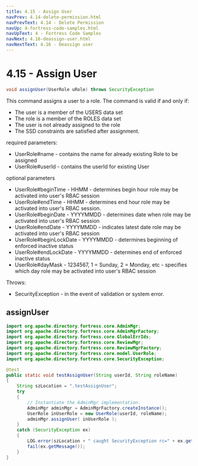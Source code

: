```yaml
---
title: 4.15 - Assign User
navPrev: 4.14-delete-permission.html
navPrevText: 4.14 - Delete Permission
navUp: 4-fortress-code-samples.html
navUpText: 4 - Fortress Code Samples
navNext: 4.16-deassign-user.html
navNextText: 4.16 - Deassign user
---
```


# 4.15 - Assign User

```java
void assignUser(UserRole uRole) throws SecurityException
```

This command assigns a user to a role.
The command is valid if and only if:
- The user is a member of the USERS data set
- The role is a member of the ROLES data set
- The user is not already assigned to the role
- The SSD constraints are satisfied after assignment.

required parameters:
- UserRole#name - contains the name for already existing Role to be assigned
- UserRole#userId - contains the userId for existing User

optional parameters
- UserRole#beginTime - HHMM - determines begin hour role may be activated into user's RBAC session
- UserRole#endTime - HHMM - determines end hour role may be activated into user's RBAC session.
- UserRole#beginDate - YYYYMMDD - determines date when role may be activated into user's RBAC session
- UserRole#endDate - YYYYMMDD - indicates latest date role may be activated into user's RBAC session
- UserRole#beginLockDate - YYYYMMDD - determines beginning of enforced inactive status
- UserRole#endLockDate - YYYYMMDD - determines end of enforced inactive status
- UserRole#dayMask - 1234567, 1 = Sunday, 2 = Monday, etc - specifies which day role may be activated into user's RBAC session

Throws:
- SecurityException - in the event of validation or system error.

## assignUser

```java
import org.apache.directory.fortress.core.AdminMgr;
import org.apache.directory.fortress.core.AdminMgrFactory;
import org.apache.directory.fortress.core.GlobalErrIds;
import org.apache.directory.fortress.core.ReviewMgr;
import org.apache.directory.fortress.core.ReviewMgrFactory;
import org.apache.directory.fortress.core.model.UserRole;
import org.apache.directory.fortress.core.SecurityException;

@test
public static void testAssignUser(String userId, String roleName)
{
    String szLocation = ".testAssignUser";
    try
    {
        // Instantiate the AdminMgr implementation.
        AdminMgr adminMgr = AdminMgrFactory.createInstance();
        UserRole inUserRole = new UserRole(userId, roleName);
        adminMgr.assignUser( inUserRole );
    }
    catch (SecurityException ex)
    {
        LOG.error(szLocation + " caught SecurityException rc=" + ex.getErrorId() + ", msg=" + ex.getMessage(), ex);
        fail(ex.getMessage());
    }
}
```
